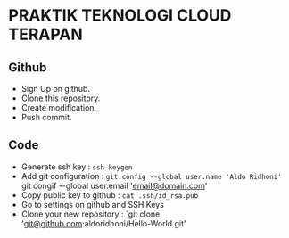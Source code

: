 # PRAKTIK TEKNOLOGI CLOUD TERAPAN #

## Github
- Sign Up on github.
- Clone this repository.
- Create modification.
- Push commit.

## Code
- Generate ssh key :
`ssh-keygen`
- Add git configuration :
`git config --global user.name 'Aldo Ridhoni'
`git congif --global user.email 'email@domain.com'
- Copy public key to github :
`cat .ssh/id_rsa.pub`
- Go to settings on github and SSH Keys
- Clone your new repository :
`git clone 'git@github.com:aldoridhoni/Hello-World.git'
